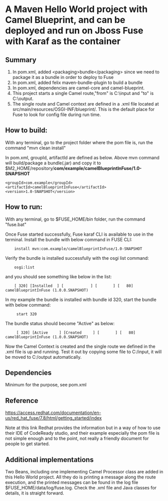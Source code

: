 # A Maven Hello World project with Camel Blueprint, and can be deployed and run on Jboss Fuse with Karaf as the container
## Summary
1. In pom.xml, added \<packaging>bundle\</packaging> since we need to package it as a bundle in order to deploy to Fuse
2. In pom.xml, added felix maven-bundle-plugin to build a bundle 
3. In pom.xml, dependencies are camel-core and camel-blueprint.
4. This project starts a single Camel route,"from" is C:\input and "to" is C:\output. 
5. The single route and Camel context are defined in a .xml file located at src/main/resources/OSGI-INF/blueprint/. 
This is the default place for Fuse  to look for config file during run time.

## How to build:
With any terminal, go to the project folder where the pom file is, run the command "mvn clean install"

In pom.xml, groupId, artifactId are defined as below. Above mvn command will build/package a bundle(.jar) and copy it to
$M2_HOME/repository/**com/example/camelBlueprintInFuse/1.0-SNAPSHOT**

    <groupId>com.example</groupId>
    <artifactId>camelBlueprintInFuse</artifactId>
    <version>1.0-SNAPSHOT</version>

## How to run:
With any terminal, go to $FUSE_HOME/bin folder, run the command "fuse.bat"

Once Fuse started successfully, Fuse karaf CLI is available to use in the terminal. 
Install the bundle with below command in FUSE CLI:

        install mvn:com.example/camelBlueprintInFuse/1.0-SNAPSHOT

Verify the bundle is installed successfully with the osgi list command:

        osgi:list
    
and you should see something like below in the list:

        [ 320] [Installed  ] [            ] [       ] [   80] camelBlueprintInFuse (1.0.0.SNAPSHOT)
In my example the bundle is installed with bundle id 320, start the bundle with below command:

         start 320
The bundle status should become "Active" as below:

         [ 320] [Active     ] [Created     ] [       ] [   80] camelBlueprintInFuse (1.0.0.SNAPSHOT)

Now the Camel Context is created and the single route we defined in the .xml file is up and running.
Test it out by copying some file to C:/input, it will be moved to C:/output automatically.

## Dependencies
Minimum for the purpose, see pom.xml

## Reference
https://access.redhat.com/documentation/en-us/red_hat_fuse/7.8/html/getting_started/index

Note at this link Redhat provides the information but in a way
of how to use their IDE of CodeReady studio, and their example especially the pom file 
is not simple enough and to the point, not really a friendly document for people to get started. 

## Additional implementations
Two Beans, including one implementing Camel Processor class are added in this Hello World project.
All they do is printing a message along the route execution, and the printed messages can be found 
in the log file $FUSE_HOME/data/log/fuse.log. Check the .xml file and Java classes 
for details, it is straight forward.